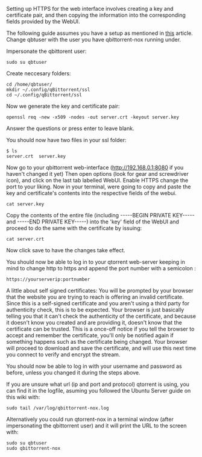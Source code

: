 Setting up HTTPS for the web interface involves creating a key and certificate pair, and then copying the information into the corresponding fields provided by the WebUI.

The following guide assumes you have a setup as mentioned in [this](Setting-up-qBittorrent-on-Ubuntu-server-as-daemon-with-Web-interface) article. Change qbtuser with the user you have qbittorrent-nox running under.


Impersonate the qbittorent user:  

`sudo su qbtuser`

Create neccesary folders:  
```
cd /home/qbtuser/
mkdir ~/.config/qBittorrent/ssl
cd ~/.config/qBittorrent/ssl
```
Now we generate the key and certificate pair:

`openssl req -new -x509 -nodes -out server.crt -keyout server.key`

Answer the questions or press enter to leave blank.


You should now have two files in your ssl folder:
```
$ ls
server.crt  server.key
```
Now go to your qbittorrent web-interface (http://192.168.0.1:8080 if you haven't changed it yet) Then open options (look for gear and screwdriver icon), and click on the last tab labelled WebUI. Enable HTTPS change the port to your liking. Now in your terminal, were going to copy and paste the key and certificate's contents into the respective fields of the webui.
```
cat server.key
```
Copy the contents of the entire file (including -----BEGIN PRIVATE KEY----- and -----END PRIVATE KEY-----)
into the 'key' field of the WebUI and proceed to do the same with the certificate by issuing:
```
cat server.crt
```

Now click save to have the changes take effect. 

You should now be able to log in to your qtorrent web-server keeping in mind to change http to https and append the port number with a semicolon :

```
https://yourserverip:portnumber
```

A little about self signed certificates: You will be prompted by your browser that the website you are trying to reach is offering an invalid certificate. Since this is a self-signed certificate and you aren't using a third party for authenticity check, this is to be expected. Your browser is just basically telling you that it can't check the authenticity of the certificate, and because it doesn't know you created and are providing it, doesn't know that the certificate can be trusted. This is a once-off notice if you tell the browser to accept and remember the certificate, you'll only be notified again if something happens such as the certificate being changed. Your browser will proceed to download and save the certificate, and will use this next time you connect to verify and encrypt the stream.

You should now be able to log in with your username and password as before, unless you changed it during the steps above.

If you are unsure what url (ip and port and protocol) qtorrent is using, you can find it in the logfile, asuming you followed the Ubuntu Server guide on this wiki with:

`sudo tail /var/log/qbittorrent-nox.log`

Alternatively you could run qtorrent-nox in a terminal window (after impersonating the qbittorrent user) and it will print the URL to the screen with:  

`sudo su qbtuser`  
`sudo qbittorrent-nox`
